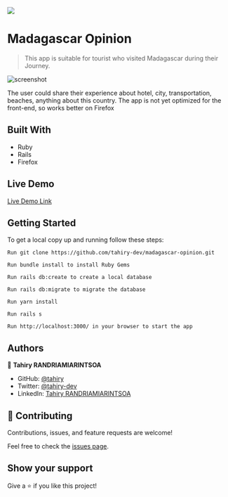 ![](https://img.shields.io/badge/Microverse-blueviolet)

# Madagascar Opinion

> This app is suitable for tourist who visited Madagascar during their Journey.

![screenshot](https://user-images.githubusercontent.com/47100064/105023792-7452b300-5a5c-11eb-8e19-add658aeaff2.png)

The user could share their experience about hotel, city, transportation, beaches, anything about this country.
The app is not yet optimized for the front-end, so works better on Firefox

## Built With

- Ruby
- Rails
- Firefox

## Live Demo

[Live Demo Link](https://obscure-escarpment-37416.herokuapp.com/)


## Getting Started

To get a local copy up and running follow these steps:

   
   ```
   Run git clone https://github.com/tahiry-dev/madagascar-opinion.git
  
   Run bundle install to install Ruby Gems
  
   Run rails db:create to create a local database
   
   Run rails db:migrate to migrate the database
   
   Run yarn install
   
   Run rails s

   Run http://localhost:3000/ in your browser to start the app
```

## Authors

👤 **Tahiry RANDRIAMIARINTSOA**

- GitHub: [@tahiry](https://github.com/tahiry-dev)
- Twitter: [@tahiry-dev](https://twitter.com/Tahiry94825074)
- LinkedIn: [Tahiry RANDRIAMIARINTSOA](https://www.linkedin.com/in/tahiry-randriamiarintsoa/)


## 🤝 Contributing

Contributions, issues, and feature requests are welcome!

Feel free to check the [issues page](https://github.com/tahiry-dev/madagascar-opinion/issues).

## Show your support

Give a ⭐️ if you like this project!

